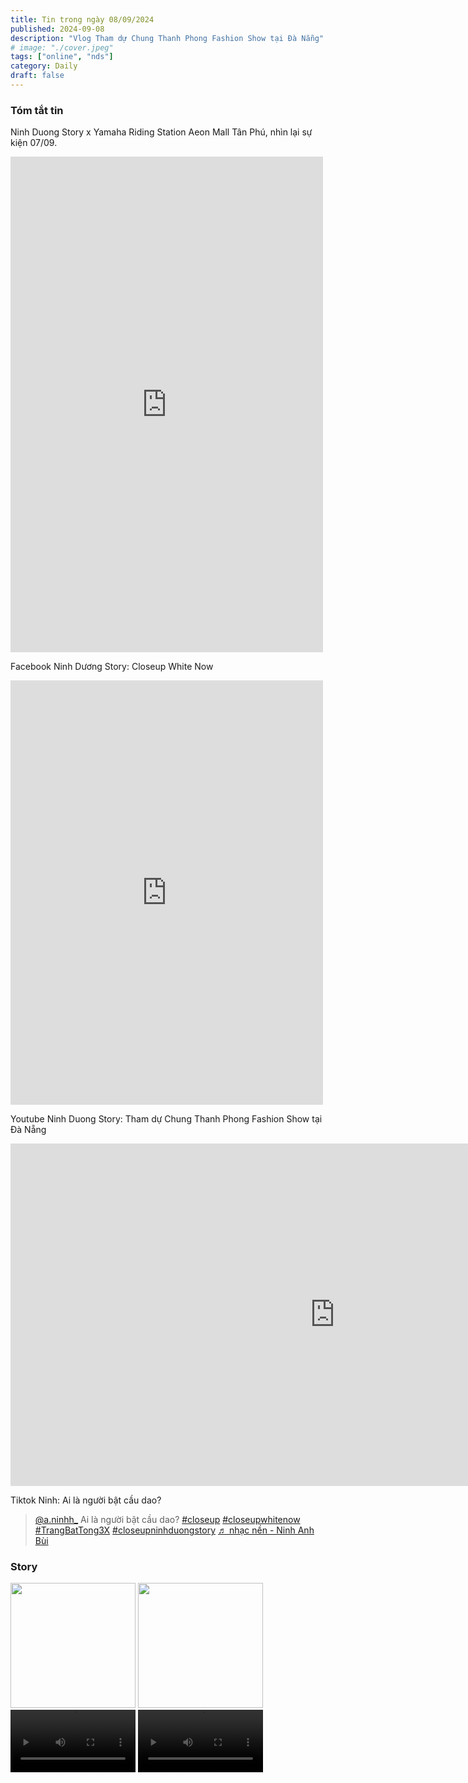 ```yaml
---
title: Tin trong ngày 08/09/2024
published: 2024-09-08
description: "Vlog Tham dự Chung Thanh Phong Fashion Show tại Đà Nẵng"
# image: "./cover.jpeg"
tags: ["online", "nds"]
category: Daily
draft: false
---
```



### Tóm tắt tin 

Ninh Duong Story x Yamaha Riding Station Aeon Mall Tân Phú, nhìn lại sự kiện 07/09.

<iframe src="https://www.facebook.com/plugins/post.php?href=https%3A%2F%2Fwww.facebook.com%2Fcongtyyamahavn%2Fposts%2Fpfbid028ZF9dnQpWJBdtHK3xmohP3rLfqK6xCVreft9tSFbnUo8Gghskj7StWX7XAtYAsfQl&width=500&show_text=true&appId=554088166442089&height=793" width="500" height="793" style="border:none;overflow:hidden" scrolling="no" frameborder="0" allowfullscreen="true" allow="autoplay; clipboard-write; encrypted-media; picture-in-picture; web-share"></iframe>


Facebook Ninh Dương Story: Closeup White Now

<iframe src="https://www.facebook.com/plugins/post.php?href=https%3A%2F%2Fwww.facebook.com%2FNinhDuongStory3616%2Fposts%2Fpfbid029Cp8kjgPhx2bsPBB1ADCrkDGuVQ825PLacRo4SxKgL6BsRjqZvQcyDM65PLYVUCil&width=500&show_text=true&appId=554088166442089&height=679" width="500" height="679" style="border:none;overflow:hidden" scrolling="no" frameborder="0" allowfullscreen="true" allow="autoplay; clipboard-write; encrypted-media; picture-in-picture; web-share"></iframe>


Youtube Ninh Duong Story: Tham dự Chung Thanh Phong Fashion Show tại Đà Nẵng


<iframe width="1038" height="548" src="https://www.youtube.com/embed/VG6InmgsrAw" title="Tham dự Chung Thanh Phong Fashion Show tại Đà Nẵng | Ninh Dương daily" frameborder="0" allow="accelerometer; autoplay; clipboard-write; encrypted-media; gyroscope; picture-in-picture; web-share" referrerpolicy="strict-origin-when-cross-origin" allowfullscreen></iframe>



Tiktok Ninh: Ai là người bật cầu dao?

<blockquote class="tiktok-embed" cite="https://www.tiktok.com/@a.ninhh_/video/7412283124018629896" data-video-id="7412283124018629896" style="max-width: 605px;min-width: 325px;" > <section> <a target="_blank" title="@a.ninhh_" href="https://www.tiktok.com/@a.ninhh_?refer=embed">@a.ninhh_</a> Ai là người bật cầu dao? <a title="closeup" target="_blank" href="https://www.tiktok.com/tag/closeup?refer=embed">#closeup</a> <a title="closeupwhitenow" target="_blank" href="https://www.tiktok.com/tag/closeupwhitenow?refer=embed">#closeupwhitenow</a> <a title="trangbattong3x" target="_blank" href="https://www.tiktok.com/tag/trangbattong3x?refer=embed">#TrangBatTong3X</a> <a title="closeupninhduongstory" target="_blank" href="https://www.tiktok.com/tag/closeupninhduongstory?refer=embed">#closeupninhduongstory</a> <a target="_blank" title="♬ nhạc nền  - Ninh Anh Bùi" href="https://www.tiktok.com/music/nhạc-nền-Ninh-Anh-Bùi-7412283277521963777?refer=embed">♬ nhạc nền  - Ninh Anh Bùi</a> </section> </blockquote> <script async src="https://www.tiktok.com/embed.js"></script>



### Story 


<img width="200" src="https://github.com/user-attachments/assets/f98aad5a-0390-4d0f-9f70-7530dc5ae552" />

<img width="200" src="https://github.com/user-attachments/assets/0b6d7fef-6616-4b73-a11d-0b26eb0c16c0" />

<video width="200" controls>
  <source type="video/mp4" src="https://github.com/user-attachments/assets/c461698c-28b8-49bb-a5af-f6475576ab20" >
</video>


<video width="200" controls>
  <source type="video/mp4" src="https://github.com/user-attachments/assets/d719d690-716f-4539-bc8b-cd55e600d4bc" >
</video>















